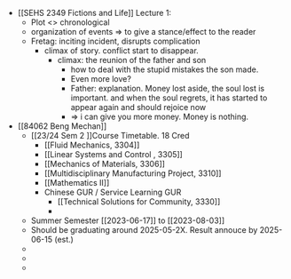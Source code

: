 - [[SEHS 2349 Fictions and Life]] Lecture 1:
	- Plot <> chronological
	- organization of events => to give a stance/effect to the reader
	- Fretag:    inciting incident, disrupts complication
		- climax of story. conflict start to disappear.
			- climax: the reunion of the father and son
				- how to deal with the stupid mistakes the son made.
				- Even more love?
				- Father:  explanation. Money lost aside, the soul lost is important. and when the soul regrets, it has started to appear again and should rejoice now
				- => i can give you more money. Money is nothing.
- [[84062 Beng Mechan]]
	- [[23/24 Sem 2 ]]Course Timetable.  18 Cred
		- [[Fluid Mechanics, 3304]]
		- [[Linear Systems and Control , 3305]]
		- [[Mechanics of Materials, 3306]]
		- [[Multidisciplinary Manufacturing Project, 3310]]
		- [[Mathematics II]]
		- Chinese GUR /  Service Learning GUR
			- [[Technical Solutions for Community, 3330]]
			-
	- Summer Semester [[2023-06-17]] to [[2023-08-03]]
	- Should be graduating around 2025-05-2X. Result annouce  by 2025-06-15 (est.)
	-
	-
	-